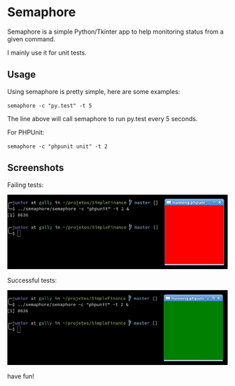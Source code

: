 # Semaphore

Semaphore is a simple Python/Tkinter app to help monitoring status from a given
command.

I mainly use it for unit tests.

## Usage

Using semaphore is pretty simple, here are some examples:

 `semaphore -c "py.test" -t 5`

The line above will call semaphore to run py.test every 5 seconds.

For PHPUnit:

 `semaphore -c "phpunit unit" -t 2`

## Screenshots

Failing tests:

![Failing Tests](screenshots/red.png "Failing Tests")

Successful tests:

![Successful Tests](screenshots/green.png "Successful Tests")

have fun!
